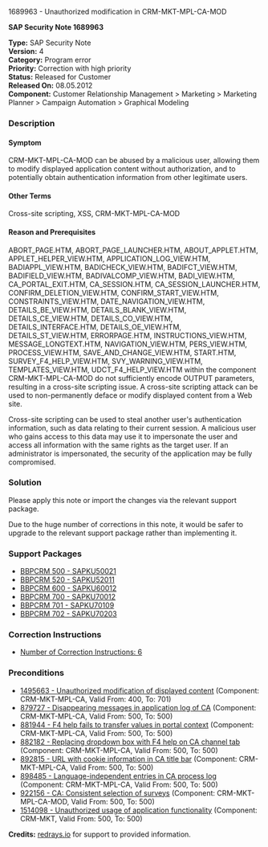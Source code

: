 1689963 - Unauthorized modification in CRM-MKT-MPL-CA-MOD

**SAP Security Note 1689963**

**Type:** SAP Security Note  
**Version:** 4  
**Category:** Program error  
**Priority:** Correction with high priority  
**Status:** Released for Customer  
**Released On:** 08.05.2012  
**Component:** Customer Relationship Management > Marketing > Marketing Planner > Campaign Automation > Graphical Modeling

### Description

#### Symptom
CRM-MKT-MPL-CA-MOD can be abused by a malicious user, allowing them to modify displayed application content without authorization, and to potentially obtain authentication information from other legitimate users.

#### Other Terms
Cross-site scripting, XSS, CRM-MKT-MPL-CA-MOD

#### Reason and Prerequisites
ABORT_PAGE.HTM, ABORT_PAGE_LAUNCHER.HTM, ABOUT_APPLET.HTM, APPLET_HELPER_VIEW.HTM, APPLICATION_LOG_VIEW.HTM, BADIAPPL_VIEW.HTM, BADICHECK_VIEW.HTM, BADIFCT_VIEW.HTM, BADIFIELD_VIEW.HTM, BADIVALCOMP_VIEW.HTM, BADI_VIEW.HTM, CA_PORTAL_EXIT.HTM, CA_SESSION.HTM, CA_SESSION_LAUNCHER.HTM, CONFIRM_DELETION_VIEW.HTM, CONFIRM_START_VIEW.HTM, CONSTRAINTS_VIEW.HTM, DATE_NAVIGATION_VIEW.HTM, DETAILS_BE_VIEW.HTM, DETAILS_BLANK_VIEW.HTM, DETAILS_CE_VIEW.HTM, DETAILS_CO_VIEW.HTM, DETAILS_INTERFACE.HTM, DETAILS_OE_VIEW.HTM, DETAILS_ST_VIEW.HTM, ERRORPAGE.HTM, INSTRUCTIONS_VIEW.HTM, MESSAGE_LONGTEXT.HTM, NAVIGATION_VIEW.HTM, PERS_VIEW.HTM, PROCESS_VIEW.HTM, SAVE_AND_CHANGE_VIEW.HTM, START.HTM, SURVEY_F4_HELP_VIEW.HTM, SVY_WARNING_VIEW.HTM, TEMPLATES_VIEW.HTM, UDCT_F4_HELP_VIEW.HTM within the component CRM-MKT-MPL-CA-MOD do not sufficiently encode OUTPUT parameters, resulting in a cross-site scripting issue. A cross-site scripting attack can be used to non-permanently deface or modify displayed content from a Web site.

Cross-site scripting can be used to steal another user's authentication information, such as data relating to their current session. A malicious user who gains access to this data may use it to impersonate the user and access all information with the same rights as the target user. If an administrator is impersonated, the security of the application may be fully compromised.

### Solution
Please apply this note or import the changes via the relevant support package.

Due to the huge number of corrections in this note, it would be safer to upgrade to the relevant support package rather than implementing it.

### Support Packages
- [BBPCRM 500 - SAPKU50021](https://me.sap.com/supportpackage/SAPKU50021)
- [BBPCRM 520 - SAPKU52011](https://me.sap.com/supportpackage/SAPKU52011)
- [BBPCRM 600 - SAPKU60012](https://me.sap.com/supportpackage/SAPKU60012)
- [BBPCRM 700 - SAPKU70012](https://me.sap.com/supportpackage/SAPKU70012)
- [BBPCRM 701 - SAPKU70109](https://me.sap.com/supportpackage/SAPKU70109)
- [BBPCRM 702 - SAPKU70203](https://me.sap.com/supportpackage/SAPKU70203)

### Correction Instructions
- [Number of Correction Instructions: 6](https://me.sap.com/corrins/0001689963/63)

### Preconditions
- [1495663 - Unauthorized modification of displayed content](https://me.sap.com/notes/1495663) (Component: CRM-MKT-MPL-CA, Valid From: 400, To: 701)
- [879727 - Disappearing messages in application log of CA](https://me.sap.com/notes/879727) (Component: CRM-MKT-MPL-CA, Valid From: 500, To: 500)
- [881944 - F4 help fails to transfer values in portal context](https://me.sap.com/notes/881944) (Component: CRM-MKT-MPL-CA, Valid From: 500, To: 500)
- [882182 - Replacing dropdown box with F4 help on CA channel tab](https://me.sap.com/notes/882182) (Component: CRM-MKT-MPL-CA, Valid From: 500, To: 500)
- [892815 - URL with cookie information in CA title bar](https://me.sap.com/notes/892815) (Component: CRM-MKT-MPL-CA, Valid From: 500, To: 500)
- [898485 - Language-independent entries in CA process log](https://me.sap.com/notes/898485) (Component: CRM-MKT-MPL-CA, Valid From: 500, To: 500)
- [922156 - CA: Consistent selection of surveys](https://me.sap.com/notes/922156) (Component: CRM-MKT-MPL-CA-MOD, Valid From: 500, To: 500)
- [1514098 - Unauthorized usage of application functionality](https://me.sap.com/notes/1514098) (Component: CRM-MKT, Valid From: 500, To: 500)

**Credits:** [redrays.io](https://redrays.io) for support to provided information.
